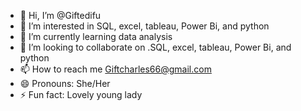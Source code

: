- 👋 Hi, I’m @Giftedifu
- 👀 I’m interested in SQL, excel, tableau, Power Bi, and python
- 🌱 I’m currently learning data analysis
- 💞️ I’m looking to collaborate on .SQL, excel, tableau, Power Bi, and python
- 📫 How to reach me Giftcharles66@gmail.com
- 😄 Pronouns:  She/Her
- ⚡ Fun fact: Lovely young lady

<!---
Giftedifu/Giftedifu is a ✨ special ✨ repository because its `README.md` (this file) appears on your GitHub profile.
You can click the Preview link to take a look at your changes.
--->
